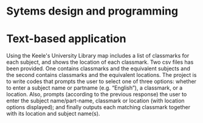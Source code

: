 # Sytems design and programming
# Text-based application 
Using the Keele's University Library map includes a list of classmarks for each subject, and shows the location of each classmark. Two csv files has been provided. One contains classmarks and the equivalent subjects and the second contains classmarks and the equivalent locations.
The project is to write codes that prompts the user to select one of three options: whether to enter a subject name or partname (e.g. “English”), a classmark, or a location. Also, prompts (according to the previous response) the user to enter the subject name/part-name, classmark or location (with location options displayed); and finally outputs each matching classmark together with its location and subject name(s).
